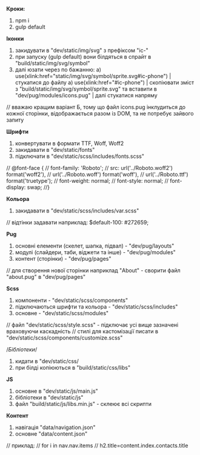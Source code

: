 **Кроки:**
1. npm i
2. gulp default


**Іконки**
1. закидувати в "dev/static/img/svg" з префіксом "ic-"
2. при запуску (gulp default) вони білдяться в спрайт в "build/static/img/svg/symbol"
3. далі юзати через по бажанню:
  а) use(xlink:href="static/img/svg/symbol/sprite.svg#ic-phone")
     | стукатися до файлу
  а) use(xlink:href="#ic-phone")
     | скопіювати зміст з "build/static/img/svg/symbol/sprite.svg" та вставити в "dev/pug/modules/icons.pug" 
     | далі стукатися напряму
     
// вважаю кращим варіант Б, тому що файл icons.pug інклудиться до кожної сторінки, відображається разом із DOM, та не потребує зайвого запиту


**Шрифти**
1. конвертувати в формати TTF, Woff, Woff2
2. закидавати в "dev/static/fonts"
3. підключати в "dev/static/scss/includes/fonts.scss"

// @font-face {
// font-family: 'Roboto';
//  src: url('../Roboto.woff2') format('woff2'),
//  url('../Roboto.woff') format('woff'),
//  url('../Roboto.ttf') format('truetype');
//  font-weight: normal;
//  font-style: normal;
//  font-display: swap;
//}


**Кольора**
1. закидавати в "dev/static/scss/includes/var.scss"

// відтінки задавати наприклад: $default-100: #272659;


**Pug**
1. основні елементи (скелет, шапка, підвал) - "dev/pug/layouts"
2. модулі (слайдери, таби, віджети та інше) - "dev/pug/modules"
3. контент (сторінки) - "dev/pug/pages"

// для створення нової сторінки наприклад "About" - сворити файл "about.pug" в "dev/pug/pages"


**Scss**
1. компоненти - "dev/static/scss/components"
2. підключаються шрифти та кольора - "dev/static/scss/includes"
3. основне - "dev/static/scss/modules"

// файл "dev/static/scss/style.scss" - підключає усі вище зазначені враховуючи каскадність
// стилі для кастомізації писати в "dev/static/scss/components/customize.scss"

/*Бібліотеки*/
 1. кидати в "dev/static/css/
 2. при білді копіюються в "build/static/css/libs"
 
 
 **JS**
 1. основне в "dev/static/js/main.js"
 2. бібліотеки в "dev/static/js"
 3. файл "build/static/js/libs.min.js" - склеює всі скрипти


**Контент**
1. навігація "data/navigation.json"
2. основне "data/content.json"

// приклад:
// for i in nav.nav.items
// h2.title=content.index.contacts.title

